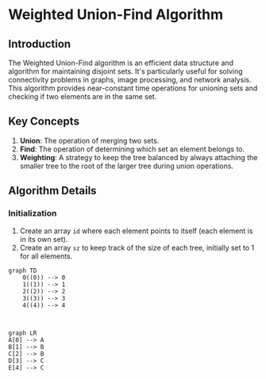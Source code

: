 # Weighted Union-Find Algorithm

## Introduction

The Weighted Union-Find algorithm is an efficient data structure and algorithm for maintaining disjoint sets. It's particularly useful for solving connectivity problems in graphs, image processing, and network analysis. This algorithm provides near-constant time operations for unioning sets and checking if two elements are in the same set.

## Key Concepts

1. **Union**: The operation of merging two sets.
2. **Find**: The operation of determining which set an element belongs to.
3. **Weighting**: A strategy to keep the tree balanced by always attaching the smaller tree to the root of the larger tree during union operations.

## Algorithm Details

### Initialization

1. Create an array `id` where each element points to itself (each element is in its own set).
2. Create an array `sz` to keep track of the size of each tree, initially set to 1 for all elements.

```mermaid
graph TD
    0((0)) --> 0
    1((1)) --> 1
    2((2)) --> 2
    3((3)) --> 3
    4((4)) --> 4



graph LR
A[0] --> A
B[1] --> B
C[2] --> B
D[3] --> C
E[4] --> C

